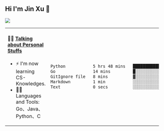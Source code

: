 
## Hi I'm Jin Xu 👋
![](https://komarev.com/ghpvc/?username=jiayouxujin&color=brightgreen&label=PROFILE+VIEWS)



<table align="center">
<tr>
<td valign="top" width="60%">

#### 🏋️‍♀️ <a href="https://github.com/jiayouxujin" target="_blank">Talking about Personal Stuffs</a>
<!-- recent_releases starts -->

- ⚡  I'm now learning CS-Knowledges.  
- 🏊‍♂️ Languages and Tools: Go、Java、Python、C
<!-- recent_releases ends -->
</td>
<td>
 
<!--START_SECTION:waka-->

```txt
Python           5 hrs 48 mins   ███████████████████████▒░   93.09 %
Go               14 mins         █░░░░░░░░░░░░░░░░░░░░░░░░   03.82 %
GitIgnore file   8 mins          ▓░░░░░░░░░░░░░░░░░░░░░░░░   02.21 %
Markdown         1 min           ░░░░░░░░░░░░░░░░░░░░░░░░░   00.50 %
Text             0 secs          ░░░░░░░░░░░░░░░░░░░░░░░░░   00.24 %
```

<!--END_SECTION:waka-->
 
</td>
</tr>
</table>





